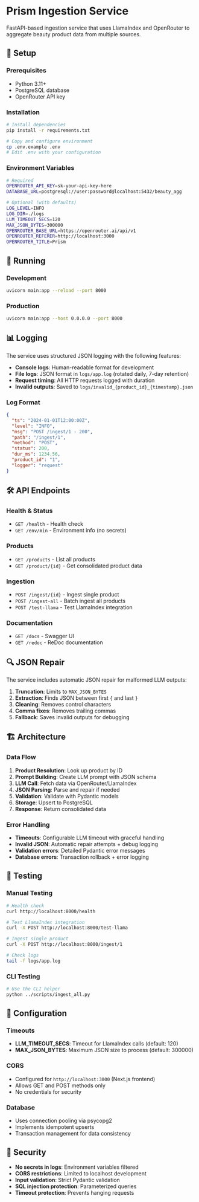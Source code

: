 # Prism Ingestion Service

FastAPI-based ingestion service that uses LlamaIndex and OpenRouter to aggregate beauty product data from multiple sources.

## 🔧 Setup

### Prerequisites
- Python 3.11+
- PostgreSQL database
- OpenRouter API key

### Installation
```bash
# Install dependencies
pip install -r requirements.txt

# Copy and configure environment
cp .env.example .env
# Edit .env with your configuration
```

### Environment Variables
```bash
# Required
OPENROUTER_API_KEY=sk-your-api-key-here
DATABASE_URL=postgresql://user:password@localhost:5432/beauty_agg

# Optional (with defaults)
LOG_LEVEL=INFO
LOG_DIR=./logs
LLM_TIMEOUT_SECS=120
MAX_JSON_BYTES=300000
OPENROUTER_BASE_URL=https://openrouter.ai/api/v1
OPENROUTER_REFERER=http://localhost:3000
OPENROUTER_TITLE=Prism
```

## 🚀 Running

### Development
```bash
uvicorn main:app --reload --port 8000
```

### Production
```bash
uvicorn main:app --host 0.0.0.0 --port 8000
```

## 📊 Logging

The service uses structured JSON logging with the following features:

- **Console logs**: Human-readable format for development
- **File logs**: JSON format in `logs/app.log` (rotated daily, 7-day retention)
- **Request timing**: All HTTP requests logged with duration
- **Invalid outputs**: Saved to `logs/invalid_{product_id}_{timestamp}.json`

### Log Format
```json
{
  "ts": "2024-01-01T12:00:00Z",
  "level": "INFO",
  "msg": "POST /ingest/1 - 200",
  "path": "/ingest/1",
  "method": "POST",
  "status": 200,
  "dur_ms": 1234.56,
  "product_id": "1",
  "logger": "request"
}
```

## 🛠️ API Endpoints

### Health & Status
- `GET /health` - Health check
- `GET /env/min` - Environment info (no secrets)

### Products
- `GET /products` - List all products
- `GET /product/{id}` - Get consolidated product data

### Ingestion
- `POST /ingest/{id}` - Ingest single product
- `POST /ingest-all` - Batch ingest all products
- `POST /test-llama` - Test LlamaIndex integration

### Documentation
- `GET /docs` - Swagger UI
- `GET /redoc` - ReDoc documentation

## 🔍 JSON Repair

The service includes automatic JSON repair for malformed LLM outputs:

1. **Truncation**: Limits to `MAX_JSON_BYTES`
2. **Extraction**: Finds JSON between first `{` and last `}`
3. **Cleaning**: Removes control characters
4. **Comma fixes**: Removes trailing commas
5. **Fallback**: Saves invalid outputs for debugging

## 🏗️ Architecture

### Data Flow
1. **Product Resolution**: Look up product by ID
2. **Prompt Building**: Create LLM prompt with JSON schema
3. **LLM Call**: Fetch data via OpenRouter/LlamaIndex
4. **JSON Parsing**: Parse and repair if needed
5. **Validation**: Validate with Pydantic models
6. **Storage**: Upsert to PostgreSQL
7. **Response**: Return consolidated data

### Error Handling
- **Timeouts**: Configurable LLM timeout with graceful handling
- **Invalid JSON**: Automatic repair attempts + debug logging
- **Validation errors**: Detailed Pydantic error messages
- **Database errors**: Transaction rollback + error logging

## 🧪 Testing

### Manual Testing
```bash
# Health check
curl http://localhost:8000/health

# Test LlamaIndex integration
curl -X POST http://localhost:8000/test-llama

# Ingest single product
curl -X POST http://localhost:8000/ingest/1

# Check logs
tail -f logs/app.log
```

### CLI Testing
```bash
# Use the CLI helper
python ../scripts/ingest_all.py
```

## 📝 Configuration

### Timeouts
- **LLM_TIMEOUT_SECS**: Timeout for LlamaIndex calls (default: 120)
- **MAX_JSON_BYTES**: Maximum JSON size to process (default: 300000)

### CORS
- Configured for `http://localhost:3000` (Next.js frontend)
- Allows GET and POST methods only
- No credentials for security

### Database
- Uses connection pooling via psycopg2
- Implements idempotent upserts
- Transaction management for data consistency

## 🔐 Security

- **No secrets in logs**: Environment variables filtered
- **CORS restrictions**: Limited to localhost development
- **Input validation**: Strict Pydantic validation
- **SQL injection protection**: Parameterized queries
- **Timeout protection**: Prevents hanging requests

